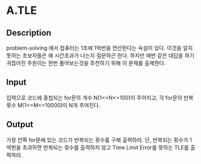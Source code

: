# A.TLE

## Description

problem-solving 에서 컴퓨터는 1초에 1억번을 연산한다는 속설이 있다. 이것을 알지 못하는 초보자들은 왜 시간초과가 나는지 질문하곤 한다. 하지만 매번 같은 대답을 하기 귀찮아진 주원이는 한번 풀어보는것을 추천하기 위해 이 문제를 출제한다.

## Input

입력으로 코드에 중첩되는 for문의 개수 N(1<=N<=100)이 주어지고, 각 for문의 반복 횟수 M(1<=M<=10000)이 N개 주어진다. 

## Output

가장 안쪽 for문에 있는 코드가 반복되는 횟수를 구해 출력하라. 단, 반복되는 횟수가 1억번을 초과하면 반복되는 횟수를 출력하지 않고 Time Limit Error를 뜻하는 TLE를 출력하라.

